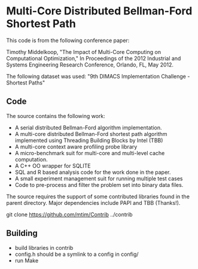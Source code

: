 # Multi-Core Distributed Bellman-Ford Shortest Path #

This code is from the following conference paper:

Timothy Middelkoop, "The Impact of Multi-Core Computing on
Computational Optimization," In Proceedings of the 2012 Industrial and
Systems Engineering Research Conference, Orlando, FL, May 2012.

The following dataset was used: 
"9th DIMACS Implementation Challenge - Shortest Paths"


## Code ##
The source contains the following work:

* A serial distributed Bellman-Ford algorithm implementation.
* A multi-core distributed Bellman-Ford shortest path algorithm implemented
  using Threading Building Blocks by Intel (TBB)
* A multi-core context aware profiling probe library
* A micro-benchmark suit for multi-core and multi-level cache computation.
* A C++ OO wrapper for SQLITE
* SQL and R based analysis code for the work done in the paper.
* A small experiment management suit for running multiple test cases
* Code to pre-process and filter the problem set into binary data files.

The source requires the support of some contributed libraries found in
the parent directory. Major dependencies include PAPI and TBB (Thanks!).

git clone https://github.com/mtim/Contrib ../contrib


## Building ##

* build libraries in contrib
* config.h should be a symlink to a config in config/
* run Make

